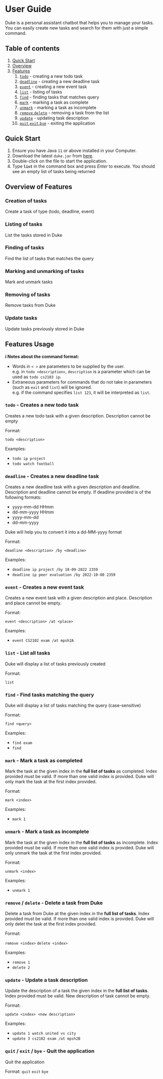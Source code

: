# User Guide
Duke is a personal assistant chatbot that helps you to manage your tasks. You can 
easily create new tasks and search for them with just a simple command. 

## Table of contents
1. [Quick Start](#quick-start)
2. [Overview](#overview-of-features)
3. [Features](#features-usage)
   1. [`todo`](#todo---creates-a-new-todo-task) - creating a new todo task
   2. [`deadline`](#deadline---creates-a-new-deadline-task) - creating a new deadline task
   3. [`event`](#event---creates-a-new-event-task) - creating a new event task
   4. [`list`](#list---list-all-tasks) - listing of tasks
   5. [`find`](#find---find-tasks-matching-the-query) - finding tasks that matches query
   6. [`mark`](#mark---mark-a-task-as-completed) - marking a task as complete
   7. [`unmark`](#unmark---mark-a-task-as-incomplete) - marking a task as incomplete
   8. [`remove`,`delete`](#remove--delete---delete-a-task-from-duke) - removing a task from the list
   9. [`update`](#update---update-a-task-description)  - updating task description
   10. [`quit`,`exit`,`bye`](#quit--exit--bye---quit-the-application) - exiting the application
   
## Quick Start
1. Ensure you have Java `11` or above installed in your Computer.
2. Download the latest `duke.jar` from [here](https://github.com/justins00/ip/releases).
3. Double-click on the file to start the application.
4. Type **`list`** in the command box and press _Enter_ to execute. You should see an empty list of tasks being returned

## Overview of Features 

### Creation of tasks

Create a task of type (todo, deadline, event)

### Listing of tasks

List the tasks stored in Duke

### Finding of tasks

Find the list of tasks that matches the query

### Marking and unmarking of tasks

Mark and unmark tasks

### Removing of tasks

Remove tasks from Duke 

### Update tasks

Update tasks previously stored in Duke


## Features Usage
<div markdown="block" class="alert alert-info">

**:information_source: Notes about the command format:**<br>

* Words in `< >` are parameters to be supplied by the user.<br>
  e.g. in `todo <description>`, `description` is a parameter which can be used as `todo cs2103 ip`.
* Extraneous parameters for commands that do not take in parameters (such as `exit` and `list`) will be ignored.<br>
  e.g. if the command specifies `list 123`, it will be interpreted as `list`.
</div>

### `todo` - Creates a new todo task

Creates a new todo task with a given description. Description cannot be empty

Format:

`todo <description>`

Examples:

* `todo ip project`
* `todo watch football`

### `deadline` - Creates a new deadline task

Creates a new deadline task with a given description and deadline. Description and deadline cannot be empty.
If deadline provided is of the following formats:

* yyyy-mm-dd HHmm
* dd-mm-yyyy HHmm
* yyyy-mm-dd
* dd-mm-yyyy

Duke will help you to convert it into a dd-MM-yyyy format

Format:

`deadline <description> /by <deadline>`

Examples:

* `deadline ip project /by 18-09-2022 2359`
* `deadline ip peer evaluation /by 2022-10-08 2359`

### `event` - Creates a new event task

Creates a new event task with a given description and place. Description and place cannot be empty.

Format:

`event <description> /at <place>`

Examples:

* `event CS2102 exam /at mpsh2A`


### `list` - List all tasks

Duke will display a list of tasks previously created

Format:

`list`

### `find` - Find tasks matching the query

Duke will display a list of tasks matching the query (case-sensitive)

Format:

`find <query>`

Examples:

* `find exam`
* `find`


### `mark` - Mark a task as completed

Mark the task at the given index in the **full list of tasks** as completed. Index provided must be valid.
If more than one valid index is provided. Duke will only mark the task at the first index provided.

Format:

`mark <index>`

Examples:

* `mark 1`


### `unmark` - Mark a task as incomplete

Mark the task at the given index in the **full list of tasks** as incomplete. Index provided must be valid.
If more than one valid index is provided. Duke will only unmark the task at the first index provided.

Format:

`unmark <index>`

Examples:

* `unmark 1`


### `remove` / `delete` - Delete a task from Duke

Delete a task from Duke at the given index in the **full list of tasks**. Index provided must be valid.
If more than one valid index is provided. Duke will only delet the task at the first index provided.

Format:

`remove <index>`
`delete <index>`

Examples:

* `remove 1`
* `delete 2`


### `update` - Update a task description

Update the description of a task the given index in the **full list of tasks**. Index provided must be valid.
New description of task cannot be empty.

Format:

`update <index> <new description>`

Examples:
* `update 1 watch united vs city`
* `update 3 cs2102 exam /at mpsh2B`



### `quit` / `exit` / `bye` - Quit the application

Quit the application

Format:
`quit`
`exit`
`bye`




